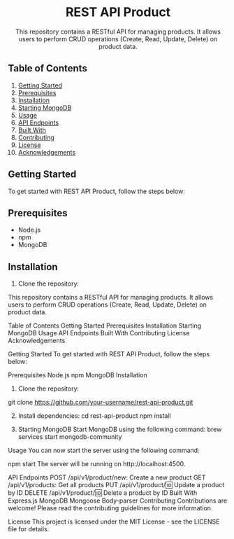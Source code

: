 <h1 align="center"><strong>REST API Product</strong></h1>

<p align="center">This repository contains a RESTful API for managing products. It allows users to perform CRUD operations (Create, Read, Update, Delete) on product data.</p>

## Table of Contents
1. [Getting Started](#getting-started)
2. [Prerequisites](#prerequisites)
3. [Installation](#installation)
4. [Starting MongoDB](#starting-mongodb)
5. [Usage](#usage)
6. [API Endpoints](#api-endpoints)
7. [Built With](#built-with)
8. [Contributing](#contributing)
9. [License](#license)
10. [Acknowledgements](#acknowledgements)

## Getting Started
To get started with REST API Product, follow the steps below:

## Prerequisites
- Node.js
- npm
- MongoDB

## Installation
1. Clone the repository:





This repository contains a RESTful API for managing products. It allows users to perform CRUD operations (Create, Read, Update, Delete) on product data.

Table of Contents
Getting Started
Prerequisites
Installation
Starting MongoDB
Usage
API Endpoints
Built With
Contributing
License
Acknowledgements



Getting Started
To get started with REST API Product, follow the steps below:

Prerequisites
Node.js
npm
MongoDB
Installation
1) Clone the repository:

git clone https://github.com/your-username/rest-api-product.git

2) Install dependencies:
   cd rest-api-product
   npm install
   
3) Starting MongoDB
Start MongoDB using the following command:
brew services start mongodb-community

Usage
You can now start the server using the following command:

npm start
The server will be running on http://localhost:4500.

API Endpoints
POST /api/v1/product/new: Create a new product
GET /api/v1/products: Get all products
PUT /api/v1/product/:id: Update a product by ID
DELETE /api/v1/product/:id: Delete a product by ID
Built With
Express.js
MongoDB
Mongoose
Body-parser
Contributing
Contributions are welcome! Please read the contributing guidelines for more information.

License
This project is licensed under the MIT License - see the LICENSE file for details.

